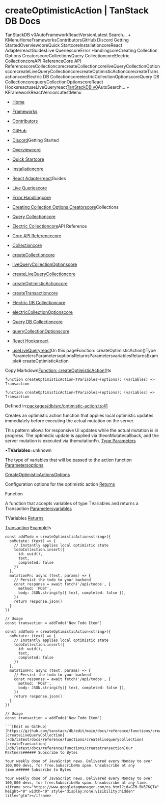 # createOptimisticAction | TanStack DB Docs

TanStackDB v0AutoFrameworkReactVersionLatest Search... + KMenuHomeFrameworksContributorsGitHub Discord Getting StartedOverviewcoreQuick StartcoreInstallationcoreReact AdapterreactGuidesLive QueriescoreError HandlingcoreCreating Collection Options CreatorscoreCollectionsQuery CollectioncoreElectric CollectioncoreAPI ReferenceCore API ReferencecoreCollectioncorecreateCollectioncoreliveQueryCollectionOptionscorecreateLiveQueryCollectioncorecreateOptimisticActioncorecreateTransactioncoreElectric DB CollectioncoreelectricCollectionOptionscoreQuery DB CollectioncorequeryCollectionOptionscoreReact HooksreactuseLiveQueryreact[TanStack](/)[DB v0](/db)AutoSearch... + KFrameworkReactVersionLatestMenu

- [Home](/db/latest)
- [Frameworks](/db/latest/docs/framework)
- [Contributors](/db/latest/docs/contributors)
- [GitHub](https://github.com/tanstack/db)
- [Discord](https://tlinz.com/discord)Getting Started

- [Overviewcore](/db/latest/docs/overview)
- [Quick Startcore](/db/latest/docs/quick-start)
- [Installationcore](/db/latest/docs/installation)
- [React Adapterreact](/db/latest/docs/framework/react/adapter)Guides

- [Live Queriescore](/db/latest/docs/guides/live-queries)
- [Error Handlingcore](/db/latest/docs/guides/error-handling)
- [Creating Collection Options Creatorscore](/db/latest/docs/guides/collection-options-creator)Collections

- [Query Collectioncore](/db/latest/docs/collections/query-collection)
- [Electric Collectioncore](/db/latest/docs/collections/electric-collection)API Reference

- [Core API Referencecore](/db/latest/docs/reference/index)
- [Collectioncore](/db/latest/docs/reference/interfaces/collection)
- [createCollectioncore](/db/latest/docs/reference/functions/createcollection)
- [liveQueryCollectionOptionscore](/db/latest/docs/reference/functions/livequerycollectionoptions)
- [createLiveQueryCollectioncore](/db/latest/docs/reference/functions/createlivequerycollection)
- [createOptimisticActioncore](/db/latest/docs/reference/functions/createoptimisticaction)
- [createTransactioncore](/db/latest/docs/reference/functions/createtransaction)
- [Electric DB Collectioncore](/db/latest/docs/reference/electric-db-collection/index)
- [electricCollectionOptionscore](/db/latest/docs/reference/electric-db-collection/functions/electriccollectionoptions)
- [Query DB Collectioncore](/db/latest/docs/reference/query-db-collection/index)
- [queryCollectionOptionscore](/db/latest/docs/reference/query-db-collection/functions/querycollectionoptions)
- [React Hooksreact](/db/latest/docs/framework/react/reference/index)
- [useLiveQueryreact](/db/latest/docs/framework/react/reference/functions/uselivequery)On this pageFunction: createOptimisticAction()Type ParametersParametersoptionsReturnsParametersvariablesReturnsExample# createOptimisticAction

Copy Markdown[Function: createOptimisticAction()](#function-createoptimisticaction)ts

```
function createOptimisticAction<TVariables>(options): (variables) => Transaction

```

```
function createOptimisticAction<TVariables>(options): (variables) => Transaction

```

Defined in:[packages/db/src/optimistic-action.ts:41](https://github.com/TanStack/db/blob/main/packages/db/src/optimistic-action.ts#L41)

Creates an optimistic action function that applies local optimistic updates immediately
before executing the actual mutation on the server.

This pattern allows for responsive UI updates while the actual mutation is in progress.
The optimistic update is applied via theonMutatecallback, and the server mutation
is executed via themutationFn.
[Type Parameters](#type-parameters)

•**TVariables**=unknown

The type of variables that will be passed to the action function
[Parameters](#parameters)[options](#options)

[CreateOptimisticActionsOptions](/db/latest/docs/reference/interfaces/createoptimisticactionsoptions)<TVariables>

Configuration options for the optimistic action
[Returns](#returns)

Function

A function that accepts variables of type TVariables and returns a Transaction
[Parameters](#parameters-1)[variables](#variables)

TVariables
[Returns](#returns-1)

[Transaction](/db/latest/docs/reference/classes/transaction)
[Example](#example)ts

```
const addTodo = createOptimisticAction<string>({
  onMutate: (text) => {
    // Instantly applies local optimistic state
    todoCollection.insert({
      id: uuid(),
      text,
      completed: false
    })
  },
  mutationFn: async (text, params) => {
    // Persist the todo to your backend
    const response = await fetch('/api/todos', {
      method: 'POST',
      body: JSON.stringify({ text, completed: false }),
    })
    return response.json()
  }
})

// Usage
const transaction = addTodo('New Todo Item')

```

```
const addTodo = createOptimisticAction<string>({
  onMutate: (text) => {
    // Instantly applies local optimistic state
    todoCollection.insert({
      id: uuid(),
      text,
      completed: false
    })
  },
  mutationFn: async (text, params) => {
    // Persist the todo to your backend
    const response = await fetch('/api/todos', {
      method: 'POST',
      body: JSON.stringify({ text, completed: false }),
    })
    return response.json()
  }
})

// Usage
const transaction = addTodo('New Todo Item')

```[Edit on GitHub](https://github.com/tanstack/db/edit/main/docs/reference/functions/createoptimisticaction.md)[createLiveQueryCollection](/db/latest/docs/reference/functions/createlivequerycollection)[createTransaction](/db/latest/docs/reference/functions/createtransaction)Our Partners###### Subscribe to Bytes

Your weekly dose of JavaScript news. Delivered every Monday to over 100,000 devs, for free.SubscribeNo spam. Unsubscribe at any time.###### Subscribe to Bytes

Your weekly dose of JavaScript news. Delivered every Monday to over 100,000 devs, for free.SubscribeNo spam. Unsubscribe at any time.<iframe src="https://www.googletagmanager.com/ns.html?id=GTM-5N57KQT4" height="0" width="0" style="display:none;visibility:hidden" title="gtm"></iframe>